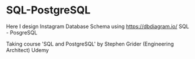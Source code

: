 # SQL-PostgreSQL

Here I design Instagram Database Schema
using https://dbdiagram.io/
SQL - PosgreSQL

Taking course 
'SQL and PostgreSQL' by Stephen Grider (Engineering Architect)
Udemy
